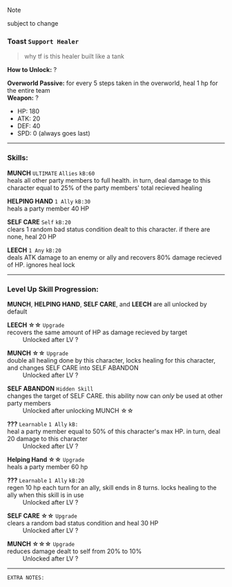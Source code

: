> [!NOTE]
> subject to change

### Toast `Support Healer`  
> why tf is this healer built like a tank

**How to Unlock:** ?  

**Overworld Passive:** for every 5 steps taken in the overworld, heal 1 hp for the entire team  
**Weapon:** ?

- HP: 180
- ATK: 20
- DEF: 40
- SPD: 0 (always goes last)

___
### Skills:

**MUNCH** `ULTIMATE` `Allies` `kB:60`  
heals all other party members to full health.  in turn, deal damage to this character equal to 25% of the party members' total recieved healing  

**HELPING HAND** `1 Ally` `kB:30`  
heals a party member 40 HP  

**SELF CARE** `Self` `kB:20`  
clears 1 random bad status condition dealt to this character.  if there are none, heal 20 HP  

**LEECH** `1 Any` `kB:20`  
deals ATK damage to an enemy or ally and recovers 80% damage recieved of HP.  ignores heal lock  

___
### Level Up Skill Progression:

**MUNCH**, **HELPING HAND**, **SELF CARE**, and **LEECH** are all unlocked by default

**LEECH ☆☆** `Upgrade`  
recovers the same amount of HP as damage recieved by target  
$\qquad$ Unlocked after LV ?  

**MUNCH ☆☆** `Upgrade`  
double all healing done by this character, locks healing for this character, and changes SELF CARE into SELF ABANDON  
$\qquad$ Unlocked after LV ?  

**SELF ABANDON** `Hidden Skill`  
changes the target of SELF CARE.  this ability now can _only_ be used at other party members  
$\qquad$ Unlocked after unlocking MUNCH ☆☆  

**???** `Learnable` `1 Ally` `kB:`  
heal a party member equal to 50% of this character's max HP.  in turn, deal 20 damage to this character  
$\qquad$ Unlocked after LV ?

**Helping Hand ☆☆** `Upgrade`  
heals a party member 60 hp

**???** `Learnable` `1 Ally` `kB:20`  
regen 10 hp each turn for an ally, skill ends in 8 turns. locks healing to the ally when this skill is in use  
$\qquad$ Unlocked after LV ?

**SELF CARE ☆☆** `Upgrade`  
clears a random bad status condition and heal 30 HP  
$\qquad$ Unlocked after LV ?  

**MUNCH ☆☆☆** `Upgrade`  
reduces damage dealt to self from 20% to 10%  
$\qquad$ Unlocked after LV ?  


___
```
EXTRA NOTES:

```
